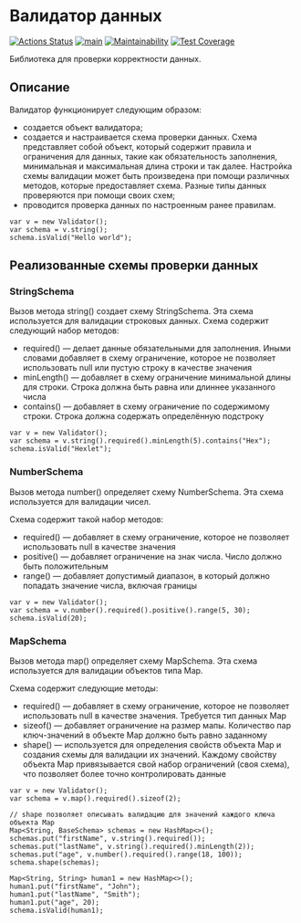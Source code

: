 # Валидатор данных  
[![Actions Status](https://github.com/dmanufriev/java-project-78/actions/workflows/hexlet-check.yml/badge.svg)](https://github.com/dmanufriev/java-project-78/actions)
[![main](https://github.com/dmanufriev/java-project-78/actions/workflows/main.yml/badge.svg)](https://github.com/dmanufriev/java-project-78/actions/workflows/main.yml)
[![Maintainability](https://api.codeclimate.com/v1/badges/23e17436ce96a74f8a85/maintainability)](https://codeclimate.com/github/dmanufriev/java-project-78/maintainability)
[![Test Coverage](https://api.codeclimate.com/v1/badges/23e17436ce96a74f8a85/test_coverage)](https://codeclimate.com/github/dmanufriev/java-project-78/test_coverage)

Библиотека для проверки корректности данных.  

## Описание
Валидатор функционирует следующим образом: 
* создается объект валидатора;
* создается и настраивается схема проверки данных. Схема представляет собой объект, который содержит правила и ограничения для данных, такие как обязательность заполнения, минимальная и максимальная длина строки и так далее.
Настройка схемы валидации может быть произведена при помощи различных методов, которые предоставляет схема. Разные типы данных проверяются при помощи своих схем;
* проводится проверка данных по настроенным ранее правилам. 

```
var v = new Validator();
var schema = v.string();
schema.isValid("Hello world");
```

## Реализованные схемы проверки данных

###  StringSchema
Вызов метода string() создает схему StringSchema. Эта схема используется для валидации строковых данных. Схема содержит следующий набор методов:
* required() — делает данные обязательными для заполнения. Иными словами добавляет в схему ограничение, которое не позволяет использовать null или пустую строку в качестве значения
* minLength() — добавляет в схему ограничение минимальной длины для строки. Строка должна быть равна или длиннее указанного числа
* contains() — добавляет в схему ограничение по содержимому строки. Строка должна содержать определённую подстроку

```
var v = new Validator();
var schema = v.string().required().minLength(5).contains("Hex");
schema.isValid("Hexlet");
```

### NumberSchema
Вызов метода number() определяет схему NumberSchema. Эта схема используется для валидации чисел.

Схема содержит такой набор методов:
* required() — добавляет в схему ограничение, которое не позволяет использовать null в качестве значения
* positive() — добавляет ограничение на знак числа. Число должно быть положительным
* range() — добавляет допустимый диапазон, в который должно попадать значение числа, включая границы

```
var v = new Validator();
var schema = v.number().required().positive().range(5, 30);
schema.isValid(20);
```

### MapSchema
Вызов метода map() определяет схему MapSchema. Эта схема используется для валидации объектов типа Map.

Схема содержит следующие методы:
* required() — добавляет в схему ограничение, которое не позволяет использовать null в качестве значения. Требуется тип данных Map
* sizeof() — добавляет ограничение на размер мапы. Количество пар ключ-значений в объекте Map должно быть равно заданному
* shape() — используется для определения свойств объекта Map и создания схемы для валидации их значений. Каждому свойству объекта Map привязывается свой набор ограничений (своя схема), что позволяет более точно контролировать данные

```
var v = new Validator();
var schema = v.map().required().sizeof(2);

// shape позволяет описывать валидацию для значений каждого ключа объекта Map
Map<String, BaseSchema> schemas = new HashMap<>();
schemas.put("firstName", v.string().required());
schemas.put("lastName", v.string().required().minLength(2));
schemas.put("age", v.number().required().range(18, 100));
schema.shape(schemas);

Map<String, String> human1 = new HashMap<>();
human1.put("firstName", "John");
human1.put("lastName", "Smith");
human1.put("age", 20);
schema.isValid(human1);
```    
